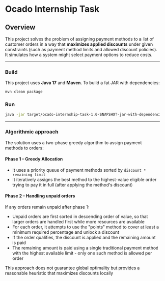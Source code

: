 # Ocado Internship Task

## Overview

This project solves the problem of assigning payment methods to a list of customer orders in a way that **maximizes applied discounts** under given constraints (such as payment method limits and allowed discount policies). It simulates how a system might select payment options to reduce costs.

---

### Build

This project uses **Java 17** and **Maven**. To build a fat JAR with dependencies:

```bash
mvn clean package
```

### Run

```bash 
java -jar target/ocado-internship-task-1.0-SNAPSHOT-jar-with-dependencies.jar <orders.json> <methods.json>
```
---

### Algorithmic approach

The solution uses a two-phase greedy algorithm to assign payment methods to orders:

#### Phase 1 – Greedy Allocation
- It uses a priority queue of payment methods sorted by `discount * remaining limit`
- It iteratively assigns the best method to the highest-value eligible order trying to pay it in full (after applying the method's discount)


#### Phase 2 – Handling unpaid orders

If any orders remain unpaid after phase 1:

- Unpaid orders are first sorted in descending order of value, so that larger orders are handled first while more resources are available
- For each order, it attempts to use the "points" method to cover at least a minimum required percentage and unlock a discount
- If the order qualifies, the discount is applied and the remaining amount is paid 
- The remaining amount is paid using a single traditional payment method with the highest available limit - only one such method is allowed per order

This approach does not guarantee global optimality but provides a reasonable heuristic that maximizes discounts locally
